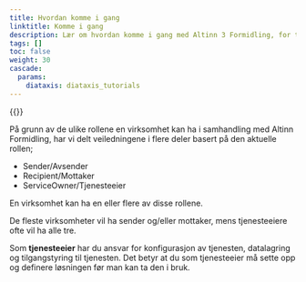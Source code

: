 ```yaml
---
title: Hvordan komme i gang
linktitle: Komme i gang
description: Lær om hvordan komme i gang med Altinn 3 Formidling, for tjenesteeiere, avsendere og mottakere
tags: []
toc: false
weight: 30
cascade:
  params:
    diataxis: diataxis_tutorials
---
```


{{<children />}}

På grunn av de ulike rollene en virksomhet kan ha i samhandling med Altinn Formidling, har vi delt veiledningene i flere deler basert på den aktuelle rollen;

- Sender/Avsender
- Recipient/Mottaker
- ServiceOwner/Tjenesteeier

En virksomhet kan ha en eller flere av disse rollene.

De fleste virksomheter vil ha sender og/eller mottaker, mens tjenesteeiere ofte vil ha alle tre.

Som **tjenesteeier** har du ansvar for konfigurasjon av tjenesten, datalagring og tilgangstyring til tjenesten. Det betyr at du som tjenesteeier må sette opp og definere løsningen før man kan ta den i bruk.
